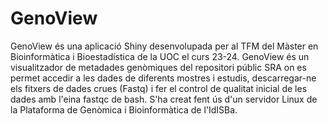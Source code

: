 # GenoView

GenoView és una aplicació Shiny desenvolupada per al TFM del Màster en Bioinformàtica i Bioestadística de la UOC el curs 23-24. GenoView és un visualitzador de metadades genòmiques del repositori públic SRA on es permet accedir a les dades de diferents mostres i estudis, descarregar-ne els fitxers de dades crues (Fastq) i fer el control de qualitat inicial de les dades amb l'eina fastqc de bash. S'ha creat fent ús d'un servidor Linux de la Plataforma de Genòmica i Bioinformàtica de l'IdISBa.
